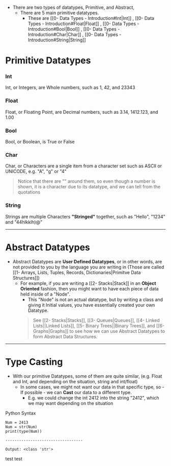 
- There are two types of datatypes, Primitive, and Abstract,
	- There are 5 main primitive datatypes.
		- These are [[0- Data Types - Introduction#Int|Int]] , [[0- Data Types - Introduction#Float|Float]] , [[0- Data Types - Introduction#Bool|Bool]] , [[0- Data Types - Introduction#Char|Char]] , [[0- Data Types - Introduction#String|String]]


# Primitive Datatypes

### Int

Int, or Integers, are Whole numbers, such as 1, 42, and 23343


### Float

Float, or Floating Point, are Decimal numbers, such as 3.14, 1412.123, and 1.00


### Bool

Bool, or Boolean, is True or False


### Char

Char, or Characters are a single item from a character set such as ASCII or UNICODE, 
e.g. "A", "g" or "4"
> Notice that there are "" around them, so even though a number is shown, it is a character due to its datatype, and we can tell from the quotations

### String

Strings are multiple Characters **"Stringed"** together, such as "Hello", "1234" and "44hlkklh)@"


--------------------------------


# Abstract Datatypes

- Abstract Datatypes are **User Defined Datatypes**, or in other words, are not provided to you by the language you are writing in (Those are called [[1- Arrays, Lists, Tuples, Records, Dictionaries|Primitve Data Structures]])
	- For example, if you are writing a [[2- Stacks|Stack]] in an **Object Oriented** fashion, then you might want to have each piece of data held inside of a "Node".
		- This "Node" is not an actual datatype, but by writing a class and giving it Initial values, you have essentially created your own Datatype.
		> See [[2- Stacks|Stacks]], [[3- Queues|Queues]], [[4- Linked Lists||Linked Lists]], [[5- Binary Trees||Binary Trees]], and  [[6- Graphs|Graphs]] to see how we can use Abstract Datatypes to form Abstract Data Structures.



-------------------------------------------------------

# Type Casting

- With our primitive Datatypes, some of them are quite similar, (e.g. Float and Int, and depending on the situation, string and int/float)
	- In some cases, we might not want our data in that specific type, so - If possible - we can **Cast** our data to a different type.
		- E.g. we could change the int 2412 into the string "2412", which we may want depending on the situation

Python Syntax
```
Num = 2413
Num = str(Num)
print(type(Num))

----------------------------------

Output: <class 'str'>
```


test test